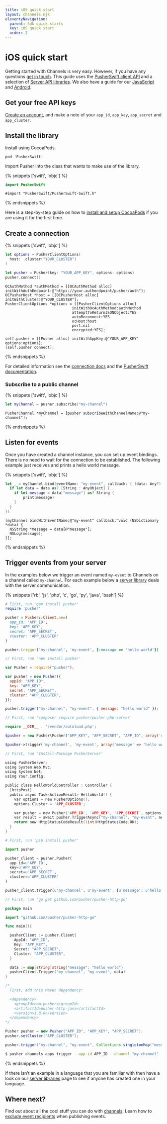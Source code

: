 ```yaml
---
title: iOS quick start
layout: channels.njk
eleventyNavigation:
  parent: Sdk quick starts
  key: iOS quick start
  order: 2
---
```


# iOS quick start

Getting started with Channels is very easy. However, if you have any questions [get in touch](https://support.pusher.com/hc/en-us/requests/new). This guide uses the [PusherSwift client API](https://github.com/pusher/pusher-websocket-swift) and a selection of [Server API libraries](/docs/channels/channels_libraries/libraries). We also have a guide for our [JavaScript](/docs/channels/getting_started/javascript) and [Android](/docs/channels/getting_started/android).

## Get your free API keys

[Create an account](https://dashboard.pusher.com/accounts/sign_up), and make a note of your `app_id`, `app_key`, `app_secret` and `app_cluster`.

## Install the library

Install using CocoaPods.

```
pod 'PusherSwift'
```

Import Pusher into the class that wants to make use of the library.

{% snippets ['swift', 'objc'] %}

```swift
import PusherSwift
```

```objc
#import "PusherSwift/PusherSwift-Swift.h"
```

{% endsnippets %}

Here is a step-by-step guide on how to [install and setup CocoaPods](http://www.raywenderlich.com/12139/introduction-to-cocoapods) if you are using it for the first time.

## Create a connection

{% snippets ['swift', 'objc'] %}

```swift
let options = PusherClientOptions(
  host: .cluster("YOUR_CLUSTER")
)

let pusher = Pusher(key: "YOUR_APP_KEY", options: options)
pusher.connect()
```

```objc
OCAuthMethod *authMethod = [[OCAuthMethod alloc] initWithAuthEndpoint:@"https://your.authendpoint/pusher/auth"];
OCPusherHost *host = [[OCPusherHost alloc] initWithCluster:@"YOUR_CLUSTER"];
PusherClientOptions *options = [[PusherClientOptions alloc]
                              initWithOcAuthMethod:authMethod
                              attemptToReturnJSONObject:YES
                              autoReconnect:YES
                              ocHost:host
                              port:nil
                              encrypted:YES];

self.pusher = [[Pusher alloc] initWithAppKey:@"YOUR_APP_KEY" options:options];
[self.pusher connect];
```

{% endsnippets %}

For detailed information see the [connection docs](/docs/channels/using_channels/connection) and the [PusherSwift documentation](https://github.com/pusher/pusher-websocket-swift/blob/master/README.md).

### Subscribe to a public channel

{% snippets ['swift', 'objc'] %}

```swift
let myChannel = pusher.subscribe("my-channel")
```

```objc
PusherChannel *myChannel = [pusher subscribeWithChannelName:@"my-channel"];
```

{% endsnippets %}

## Listen for events

Once you have created a channel instance, you can set up event bindings. There is no need to wait for the connection to be established. The following example just receives and prints a hello world message.

{% snippets ['swift', 'objc'] %}

```swift
let _ = myChannel.bind(eventName: "my-event", callback: { (data: Any?) -> Void in
  if let data = data as? [String : AnyObject] {
    if let message = data["message"] as? String {
        print(message)
    }
  }
})
```

```objc
[myChannel bindWithEventName:@"my-event" callback:^void (NSDictionary *data) {
  NSString *message = data[@"message"];
  NSLog(message);
}];
```

{% endsnippets %}

## Trigger events from your server

In the examples below we trigger an event named `my-event` to Channels on a channel called `my-channel`. For each example below a [server library](/docs/channels/channels_libraries/libraries) deals with the server communication.

{% snippets ['rb', 'js', 'php', 'c', 'go', 'py', 'java', 'bash'] %}

```rb
# First, run 'gem install pusher'
require 'pusher'

pusher = Pusher::Client.new(
  app_id: 'APP_ID',
  key: 'APP_KEY',
  secret: 'APP_SECRET',
  cluster: 'APP_CLUSTER'
)

pusher.trigger('my-channel', 'my-event', {:message => 'hello world'})
```

```js
// First, run 'npm install pusher'

var Pusher = require("pusher");

var pusher = new Pusher({
  appId: "APP_ID",
  key: "APP_KEY",
  secret: "APP_SECRET",
  cluster: "APP_CLUSTER",
});

pusher.trigger("my-channel", "my-event", { message: "hello world" });
```

```php
// First, run 'composer require pusher/pusher-php-server'

require __DIR__ . '/vendor/autoload.php';

$pusher = new Pusher\Pusher("APP_KEY", "APP_SECRET", "APP_ID", array('cluster' => 'APP_CLUSTER'));

$pusher->trigger('my-channel', 'my-event', array('message' => 'hello world'));

```

```c
// First, run 'Install-Package PusherServer'

using PusherServer;
using System.Web.Mvc;
using System.Net;
using Your.Config;

public class HelloWorldController : Controller {
  [httpPost]
  public async Task<ActionResult> HelloWorld() {
    var options = new PusherOptions();
    options.Cluster = 'APP_CLUSTER';

    var pusher = new Pusher('APP_ID', 'APP_KEY', 'APP_SECRET', options);
    var result = await pusher.TriggerAsync("my-channel", "my-event", new { message = "hello world" });
    return new HttpStatusCodeResult((int)HttpStatusCode.OK);
  }
}
```

```py
# First, run 'pip install pusher'

import pusher

pusher_client = pusher.Pusher(
  app_id=u'APP_ID',
  key=u'APP_KEY',
  secret=u'APP_SECRET',
  cluster=u'APP_CLUSTER'
)

pusher_client.trigger(u'my-channel', u'my-event', {u'message': u'hello world'})
```

```go
// First, run 'go get github.com/pusher/pusher-http-go'

package main

import "github.com/pusher/pusher-http-go"

func main(){

  pusherClient := pusher.Client{
    AppId: "APP_ID",
    Key: "APP_KEY",
    Secret: "APP_SECRET",
    Cluster: "APP_CLUSTER",
  }

  data := map[string]string{"message": "hello world"}
  pusherClient.Trigger("my-channel", "my-event", data)
}
```

```java
/*
  First, add this Maven dependency:

  <dependency>
    <groupId>com.pusher</groupId>
    <artifactId>pusher-http-java</artifactId>
    <version>1.0.0</version>
  </dependency>
*/

Pusher pusher = new Pusher("APP_ID", "APP_KEY", "APP_SECRET");
pusher.setCluster("APP_CLUSTER");

pusher.trigger("my-channel", "my-event", Collections.singletonMap("message", "Hello World"));
```

```bash
$ pusher channels apps trigger --app-id APP_ID --channel "my-channel" --event "my-event" --message "hello world"
```

{% endsnippets %}

If there isn’t an example in a language that you are familiar with then have a look on our [server libraries](/docs/channels/channels_libraries/libraries) page to see if anyone has created one in your language.

## Where next?

Find out about all the cool stuff you can do with [channels](/docs/channels/using_channels/channels). Learn how to [exclude event recipients](/docs/channels/server_api/excluding-event-recipients) when publishing events.
